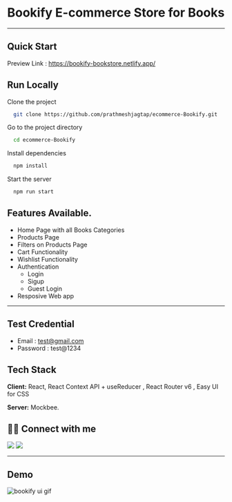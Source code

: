 # Bookify E-commerce Store for Books

---

## Quick Start

Preview Link : https://bookify-bookstore.netlify.app/

## Run Locally

Clone the project

```bash
  git clone https://github.com/prathmeshjagtap/ecommerce-Bookify.git
```

Go to the project directory

```bash
  cd ecommerce-Bookify
```

Install dependencies

```bash
  npm install
```

Start the server

```bash
  npm run start
```

## Features Available.

- Home Page with all Books Categories
- Products Page
- Filters on Products Page
- Cart Functionality
- Wishlist Functionality
- Authentication
  - Login
  - Sigup
  - Guest Login
- Resposive Web app

---

## Test Credential

- Email : test@gmail.com
- Password : test@1234

## Tech Stack

**Client:** React, React Context API + useReducer , React Router v6 , Easy UI for CSS

**Server:** Mockbee.

## 👨‍💻 Connect with me

<a href="https://twitter.com/prathmesh_20"><img src="https://img.shields.io/badge/Twitter-1DA1F2?style=for-the-badge&logo=twitter&logoColor=white"/></a>
<a href="https://www.linkedin.com/in/prathmeshjagtap/"><img src="https://img.shields.io/badge/LinkedIn-0077B5?style=for-the-badge&logo=linkedin&logoColor=white"/></a>

---

## Demo

![bookify ui gif](./src/frontend/assets/ecom.gif)

